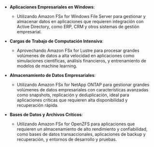 - **Aplicaciones Empresariales en Windows**:
    
    - Utilizando Amazon FSx for Windows File Server para gestionar y almacenar datos en aplicaciones que requieren integración con Active Directory, como ERP, CRM y otros sistemas de gestión empresarial.

- **Cargas de Trabajo de Computación Intensiva**:
    
    - Aprovechando Amazon FSx for Lustre para procesar grandes volúmenes de datos a alta velocidad en aplicaciones como simulaciones científicas, análisis financieros, y entrenamiento de modelos de machine learning.

- **Almacenamiento de Datos Empresariales**:
    
    - Utilizando Amazon FSx for NetApp ONTAP para gestionar grandes volúmenes de datos empresariales con características avanzadas como snapshots, replicación y deduplicación, ideal para aplicaciones críticas que requieren alta disponibilidad y recuperación rápida.

- **Bases de Datos y Archivos Críticos**:
    
    - Utilizando Amazon FSx for OpenZFS para aplicaciones que requieren un almacenamiento de alto rendimiento y confiabilidad, como bases de datos transaccionales, aplicaciones de backup y recuperación, y entornos de desarrollo y pruebas.